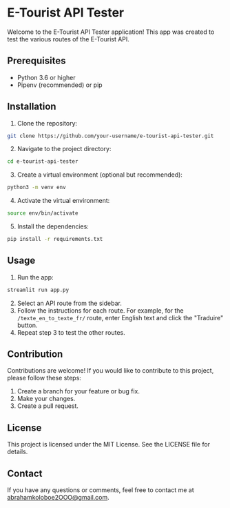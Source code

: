 E-Tourist API Tester
=====================

Welcome to the E-Tourist API Tester application! This app was created to test the various routes of the E-Tourist API.

Prerequisites
-------------

* Python 3.6 or higher
* Pipenv (recommended) or pip

Installation
------------

1. Clone the repository:
```bash
git clone https://github.com/your-username/e-tourist-api-tester.git
```
2. Navigate to the project directory:
```bash
cd e-tourist-api-tester
```
3. Create a virtual environment (optional but recommended):
```bash
python3 -m venv env
```
4. Activate the virtual environment:
```bash
source env/bin/activate
```
5. Install the dependencies:
```bash
pip install -r requirements.txt
```
Usage
-----

1. Run the app:
```bash
streamlit run app.py
```
2. Select an API route from the sidebar.
3. Follow the instructions for each route. For example, for the `/texte_en_to_texte_fr/` route, enter English text and click the "Traduire" button.
4. Repeat step 3 to test the other routes.

Contribution
------------

Contributions are welcome! If you would like to contribute to this project, please follow these steps:

1. Create a branch for your feature or bug fix.
2. Make your changes.
3. Create a pull request.

License
-------

This project is licensed under the MIT License. See the LICENSE file for details.

Contact
-------

If you have any questions or comments, feel free to contact me at [abrahamkoloboe2OOO@gmail.com](mailto:abrahamkoloboe2OOO@gmail.com).
